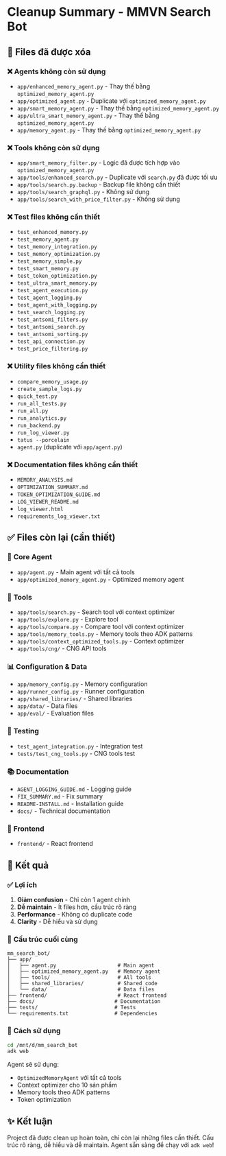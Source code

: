 # Cleanup Summary - MMVN Search Bot

## 🧹 Files đã được xóa

### ❌ **Agents không còn sử dụng**
- `app/enhanced_memory_agent.py` - Thay thế bằng `optimized_memory_agent.py`
- `app/optimized_agent.py` - Duplicate với `optimized_memory_agent.py`
- `app/smart_memory_agent.py` - Thay thế bằng `optimized_memory_agent.py`
- `app/ultra_smart_memory_agent.py` - Thay thế bằng `optimized_memory_agent.py`
- `app/memory_agent.py` - Thay thế bằng `optimized_memory_agent.py`

### ❌ **Tools không còn sử dụng**
- `app/smart_memory_filter.py` - Logic đã được tích hợp vào `optimized_memory_agent.py`
- `app/tools/enhanced_search.py` - Duplicate với `search.py` đã được tối ưu
- `app/tools/search.py.backup` - Backup file không cần thiết
- `app/tools/search_graphql.py` - Không sử dụng
- `app/tools/search_with_price_filter.py` - Không sử dụng

### ❌ **Test files không cần thiết**
- `test_enhanced_memory.py`
- `test_memory_agent.py`
- `test_memory_integration.py`
- `test_memory_optimization.py`
- `test_memory_simple.py`
- `test_smart_memory.py`
- `test_token_optimization.py`
- `test_ultra_smart_memory.py`
- `test_agent_execution.py`
- `test_agent_logging.py`
- `test_agent_with_logging.py`
- `test_search_logging.py`
- `test_antsomi_filters.py`
- `test_antsomi_search.py`
- `test_antsomi_sorting.py`
- `test_api_connection.py`
- `test_price_filtering.py`

### ❌ **Utility files không cần thiết**
- `compare_memory_usage.py`
- `create_sample_logs.py`
- `quick_test.py`
- `run_all_tests.py`
- `run_all.py`
- `run_analytics.py`
- `run_backend.py`
- `run_log_viewer.py`
- `tatus --porcelain`
- `agent.py` (duplicate với `app/agent.py`)

### ❌ **Documentation files không cần thiết**
- `MEMORY_ANALYSIS.md`
- `OPTIMIZATION_SUMMARY.md`
- `TOKEN_OPTIMIZATION_GUIDE.md`
- `LOG_VIEWER_README.md`
- `log_viewer.html`
- `requirements_log_viewer.txt`

## ✅ **Files còn lại (cần thiết)**

### 🎯 **Core Agent**
- `app/agent.py` - Main agent với tất cả tools
- `app/optimized_memory_agent.py` - Optimized memory agent

### 🔧 **Tools**
- `app/tools/search.py` - Search tool với context optimizer
- `app/tools/explore.py` - Explore tool
- `app/tools/compare.py` - Compare tool với context optimizer
- `app/tools/memory_tools.py` - Memory tools theo ADK patterns
- `app/tools/context_optimized_tools.py` - Context optimizer
- `app/tools/cng/` - CNG API tools

### 📊 **Configuration & Data**
- `app/memory_config.py` - Memory configuration
- `app/runner_config.py` - Runner configuration
- `app/shared_libraries/` - Shared libraries
- `app/data/` - Data files
- `app/eval/` - Evaluation files

### 🧪 **Testing**
- `test_agent_integration.py` - Integration test
- `tests/test_cng_tools.py` - CNG tools test

### 📚 **Documentation**
- `AGENT_LOGGING_GUIDE.md` - Logging guide
- `FIX_SUMMARY.md` - Fix summary
- `README-INSTALL.md` - Installation guide
- `docs/` - Technical documentation

### 🎨 **Frontend**
- `frontend/` - React frontend

## 🎯 **Kết quả**

### ✅ **Lợi ích**
1. **Giảm confusion** - Chỉ còn 1 agent chính
2. **Dễ maintain** - Ít files hơn, cấu trúc rõ ràng
3. **Performance** - Không có duplicate code
4. **Clarity** - Dễ hiểu và sử dụng

### 📁 **Cấu trúc cuối cùng**
```
mm_search_bot/
├── app/
│   ├── agent.py                    # Main agent
│   ├── optimized_memory_agent.py   # Memory agent
│   ├── tools/                      # All tools
│   ├── shared_libraries/           # Shared code
│   └── data/                       # Data files
├── frontend/                       # React frontend
├── docs/                          # Documentation
├── tests/                         # Tests
└── requirements.txt               # Dependencies
```

### 🚀 **Cách sử dụng**
```bash
cd /mnt/d/mm_search_bot
adk web
```

Agent sẽ sử dụng:
- `OptimizedMemoryAgent` với tất cả tools
- Context optimizer cho 10 sản phẩm
- Memory tools theo ADK patterns
- Token optimization

## ✨ **Kết luận**

Project đã được clean up hoàn toàn, chỉ còn lại những files cần thiết. Cấu trúc rõ ràng, dễ hiểu và dễ maintain. Agent sẵn sàng để chạy với `adk web`!
